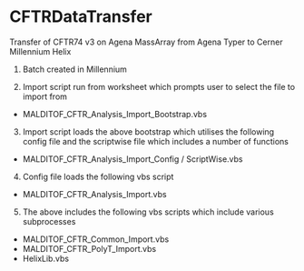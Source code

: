 # CFTRDataTransfer
Transfer of CFTR74 v3 on Agena MassArray from Agena Typer to Cerner Millennium Helix

1. Batch created in Millennium

2. Import script run from worksheet which prompts user to select the file to import from
- MALDITOF_CFTR_Analysis_Import_Bootstrap.vbs

3. Import script loads the above bootstrap which utilises the following config file and the scriptwise file which includes a number of functions
- MALDITOF_CFTR_Analysis_Import_Config / ScriptWise.vbs

4. Config file loads the following vbs script
- MALDITOF_CFTR_Analysis_Import.vbs

5. The above includes the following vbs scripts which include various subprocesses
- MALDITOF_CFTR_Common_Import.vbs
- MALDITOF_CFTR_PolyT_Import.vbs
- HelixLib.vbs
